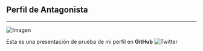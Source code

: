 ## Perfil de Antagonista
---
![Imagen](https://c.tenor.com/tKQ3Qa8ZK2AAAAAC/beavis-butthead.gif)

Esta es una presentación de prueba de mi perfil en **GitHub**
![Twitter](https://play-lh.googleusercontent.com/J8k5q78xv4R8Smi4vOE6iUphLvOz0efC-0lzoyGfd0KRUlAv4ekuCtlss6KBN-tMvEw)
